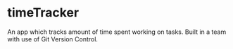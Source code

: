 # timeTracker

An app which tracks amount of time spent working on tasks. Built in a team with use of Git Version Control. 
